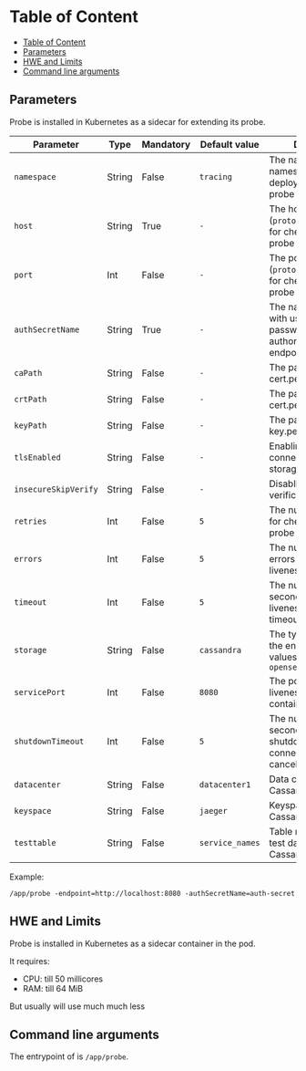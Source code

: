 # Table of Content

- [Table of Content](#table-of-content)
- [Parameters](#parameters)
- [HWE and Limits](#hwe-and-limits)
- [Command line arguments](#command-line-arguments)

## Parameters

Probe is installed in Kubernetes as a sidecar for extending its probe.

<!-- markdownlint-disable line-length -->

| Parameter            | Type   | Mandatory | Default value   | Description                                                                                   |
| -------------------- | ------ | --------- | --------------- | --------------------------------------------------------------------------------------------- |
| `namespace`          | String | False     | `tracing`       | The name of the namespace for deploying liveness probe                                        |
| `host`               | String | True      | `-`             | The host address (`protocol://host:port`) for checking liveness probe                         |
| `port`               | Int    | False     | `-`             | The port (`protocol://host:port`) for checking liveness probe                                 |
| `authSecretName`     | String | True      | `-`             | The name of the secret with username and password fields for authorization to access endpoint |
| `caPath`             | String | False     | `-`             | The path for ca-cert.pem file                                                                 |
| `crtPath`            | String | False     | `-`             | The path for client-cert.pem file                                                             |
| `keyPath`            | String | False     | `-`             | The path for client-key.pem file                                                              |
| `tlsEnabled`         | String | False     | `-`             | Enabling TLS for connection to the storage                                                    |
| `insecureSkipVerify` | String | False     | `-`             | Disabling host verification for TLS                                                           |
| `retries`            | Int    | False     | `5`             | The number of retries for checking liveness probe                                             |
| `errors`             | Int    | False     | `5`             | The number of allowed errors for checking liveness probe                                      |
| `timeout`            | Int    | False     | `5`             | The number of seconds for failing liveness probe by timeout                                   |
| `storage`            | String | False     | `cassandra`     | The type of storage in the endpoint, possible values: `cassandra`, `opensearch`               |
| `servicePort`        | Int    | False     | `8080`          | The port for running liveness-probe container                                                 |
| `shutdownTimeout`    | Int    | False     | `5`             | The number of seconds for graceful shutdown before connections are cancelled                  |
| `datacenter`         | String | False     | `datacenter1`   | Data center for the Cassandra database                                                        |
| `keyspace`           | String | False     | `jaeger`        | Keyspace for the Cassandra database                                                           |
| `testtable`          | String | False     | `service_names` | Table name for getting test data from the Cassandra database                                  |

<!-- markdownlint-enable line-length -->

Example:

```shell
/app/probe -endpoint=http://localhost:8080 -authSecretName=auth-secret
```

## HWE and Limits

Probe is installed in Kubernetes as a sidecar container in the pod.

It requires:

- CPU: till 50 millicores
- RAM: till 64 MiB

But usually will use much much less

## Command line arguments

The entrypoint of is `/app/probe`.
